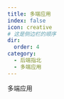 ```yaml
---
title: 多端应用
index: false
icon: creative
# 这是侧边栏的顺序
dir:
  order: 4
category:
  - 后端指北
  - 多端应用
---
```


多端应用



